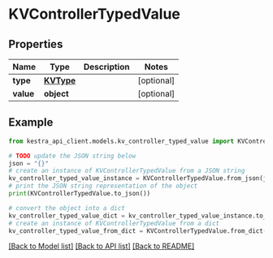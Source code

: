 # KVControllerTypedValue


## Properties

Name | Type | Description | Notes
------------ | ------------- | ------------- | -------------
**type** | [**KVType**](KVType.md) |  | [optional] 
**value** | **object** |  | [optional] 

## Example

```python
from kestra_api_client.models.kv_controller_typed_value import KVControllerTypedValue

# TODO update the JSON string below
json = "{}"
# create an instance of KVControllerTypedValue from a JSON string
kv_controller_typed_value_instance = KVControllerTypedValue.from_json(json)
# print the JSON string representation of the object
print(KVControllerTypedValue.to_json())

# convert the object into a dict
kv_controller_typed_value_dict = kv_controller_typed_value_instance.to_dict()
# create an instance of KVControllerTypedValue from a dict
kv_controller_typed_value_from_dict = KVControllerTypedValue.from_dict(kv_controller_typed_value_dict)
```
[[Back to Model list]](../README.md#documentation-for-models) [[Back to API list]](../README.md#documentation-for-api-endpoints) [[Back to README]](../README.md)


